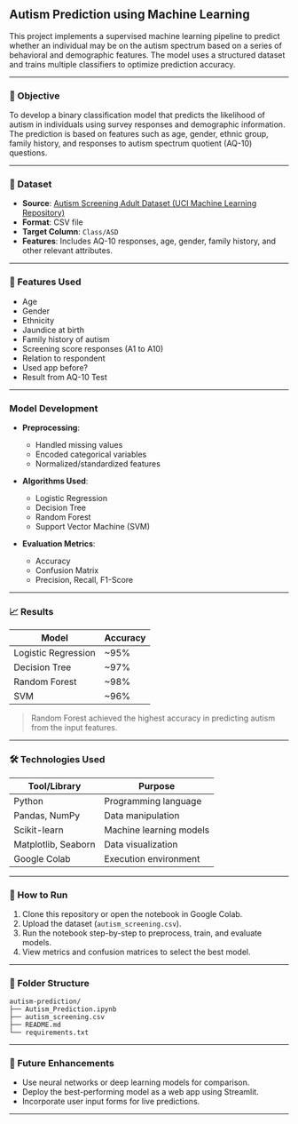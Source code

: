 ##  Autism Prediction using Machine Learning

This project implements a supervised machine learning pipeline to predict whether an individual may be on the autism spectrum based on a series of behavioral and demographic features. The model uses a structured dataset and trains multiple classifiers to optimize prediction accuracy.

---

### 🎯 Objective

To develop a binary classification model that predicts the likelihood of autism in individuals using survey responses and demographic information. The prediction is based on features such as age, gender, ethnic group, family history, and responses to autism spectrum quotient (AQ-10) questions.

---

### 📁 Dataset

* **Source**: [Autism Screening Adult Dataset (UCI Machine Learning Repository)](https://archive.ics.uci.edu/ml/datasets/Autism+Screening+Adult)
* **Format**: CSV file
* **Target Column**: `Class/ASD`
* **Features**: Includes AQ-10 responses, age, gender, family history, and other relevant attributes.

---

### 🧪 Features Used

* Age
* Gender
* Ethnicity
* Jaundice at birth
* Family history of autism
* Screening score responses (A1 to A10)
* Relation to respondent
* Used app before?
* Result from AQ-10 Test

---

### Model Development

* **Preprocessing**:

  * Handled missing values
  * Encoded categorical variables
  * Normalized/standardized features
* **Algorithms Used**:

  * Logistic Regression
  * Decision Tree
  * Random Forest
  * Support Vector Machine (SVM)
* **Evaluation Metrics**:

  * Accuracy
  * Confusion Matrix
  * Precision, Recall, F1-Score

---

### 📈 Results

| Model               | Accuracy |
| ------------------- | -------- |
| Logistic Regression | \~95%    |
| Decision Tree       | \~97%    |
| Random Forest       | \~98%    |
| SVM                 | \~96%    |

> Random Forest achieved the highest accuracy in predicting autism from the input features.

---

### 🛠️ Technologies Used

| Tool/Library        | Purpose                 |
| ------------------- | ----------------------- |
| Python              | Programming language    |
| Pandas, NumPy       | Data manipulation       |
| Scikit-learn        | Machine learning models |
| Matplotlib, Seaborn | Data visualization      |
| Google Colab        | Execution environment   |

---

### 🚀 How to Run

1. Clone this repository or open the notebook in Google Colab.
2. Upload the dataset (`autism_screening.csv`).
3. Run the notebook step-by-step to preprocess, train, and evaluate models.
4. View metrics and confusion matrices to select the best model.

---

### 📄 Folder Structure

```
autism-prediction/
├── Autism_Prediction.ipynb
├── autism_screening.csv
├── README.md
└── requirements.txt
```

---

### 🔮 Future Enhancements

* Use neural networks or deep learning models for comparison.
* Deploy the best-performing model as a web app using Streamlit.
* Incorporate user input forms for live predictions.

---


